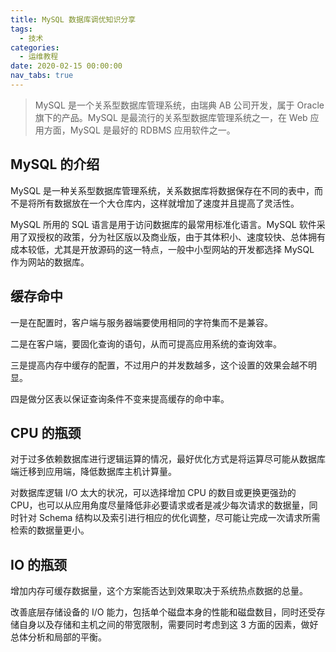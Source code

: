 ```yaml
---
title: MySQL 数据库调优知识分享
tags:
  - 技术
categories:
  - 运维教程
date: 2020-02-15 00:00:00
nav_tabs: true
---
```


> MySQL 是一个关系型数据库管理系统，由瑞典 AB 公司开发，属于 Oracle 旗下的产品。MySQL 是最流行的关系型数据库管理系统之一，在 Web 应用方面，MySQL 是最好的 RDBMS 应用软件之一。

<!-- more -->

## MySQL 的介绍

MySQL 是一种关系型数据库管理系统，关系数据库将数据保存在不同的表中，而不是将所有数据放在一个大仓库内，这样就增加了速度并且提高了灵活性。

MySQL 所用的 SQL 语言是用于访问数据库的最常用标准化语言。MySQL 软件采用了双授权的政策，分为社区版以及商业版，由于其体积小、速度较快、总体拥有成本较低，尤其是开放源码的这一特点，一般中小型网站的开发都选择 MySQL 作为网站的数据库。

## 缓存命中

一是在配置时，客户端与服务器端要使用相同的字符集而不是兼容。

二是在客户端，要固化查询的语句，从而可提高应用系统的查询效率。

三是提高内存中缓存的配置，不过用户的并发数越多，这个设置的效果会越不明显。

四是做分区表以保证查询条件不变来提高缓存的命中率。

## CPU 的瓶颈

对于过多依赖数据库进行逻辑运算的情况，最好优化方式是将运算尽可能从数据库端迁移到应用端，降低数据库主机计算量。

对数据库逻辑 I/O 太大的状况，可以选择增加 CPU 的数目或更换更强劲的 CPU，也可以从应用角度尽量降低非必要请求或者是减少每次请求的数据量，同时针对 Schema 结构以及索引进行相应的优化调整，尽可能让完成一次请求所需检索的数据量更小。

## IO 的瓶颈

增加内存可缓存数据量，这个方案能否达到效果取决于系统热点数据的总量。

改善底层存储设备的 I/O 能力，包括单个磁盘本身的性能和磁盘数目，同时还受存储自身以及存储和主机之间的带宽限制，需要同时考虑到这 3 方面的因素，做好总体分析和局部的平衡。

